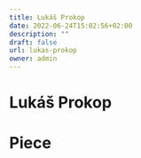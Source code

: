 ```yaml
---
title: Lukáš Prokop
date: 2022-06-24T15:02:56+02:00
description: ""
draft: false
url: lukas-prokop
owner: admin
---
```

# Lukáš Prokop

<!-- SECTION BREAK -->
# Piece
